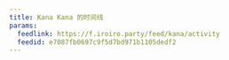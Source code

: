 ```yaml
---
title: Kana Kana 的时间线
params:
  feedlink: https://f.iroiro.party/feed/kana/activity
  feedid: e7087fb0697c9f5d7bd971b1105dedf2
---
```

